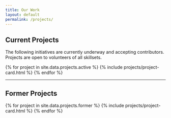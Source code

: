 ```yaml
---
title: Our Work
layout: default
permalink: /projects/
---
```


## Current Projects
The following initiatives are currently underway and accepting contributors. Projects are open to volunteers of all skillsets.

{% for project in site.data.projects.active %}
{% include projects/project-card.html %}
{% endfor %}

---
## Former Projects

{% for project in site.data.projects.former %}
{% include projects/project-card.html %}
{% endfor %}